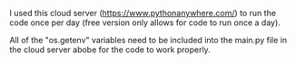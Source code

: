 I used this cloud server (https://www.pythonanywhere.com/) to run the code once per day (free version only allows for code to run once a day).

All of the "os.getenv" variables need to be included into the main.py file in the cloud server abobe for the code to work properly.
